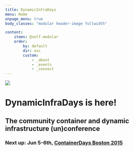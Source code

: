 ```yaml
---
title: DynamicInfraDays
menu: Home
onpage_menu: true
body_classes: "modular header-image fullwidth"

content:
    items: @self.modular
    order:
        by: default
        dir: asc
        custom:
            - _about
            - _events
            - _connect
---
```


<style>
#footer {
   display: none;
   }
</style>

<img src="http://dynamicinfradays.org/img/logo.png" style="margin-left:auto;margin-right:auto;display:block">

# DynamicInfraDays is here!
## The community container and dynamic infrastructure (un)conference
### **Next up:** Jun 5-6th, **[ContainerDays Boston 2015](/events/2015-boston/)**
